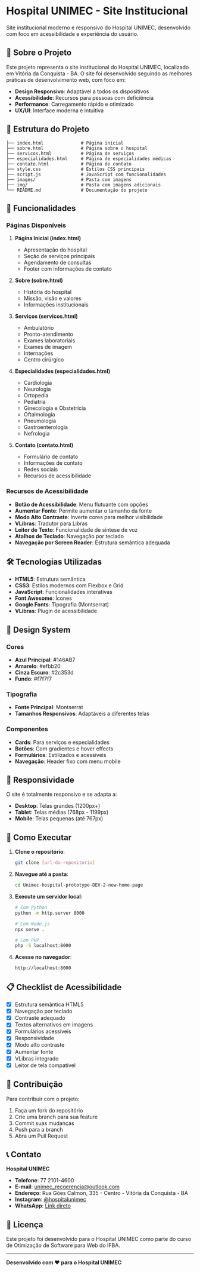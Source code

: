 # Hospital UNIMEC - Site Institucional

Site institucional moderno e responsivo do Hospital UNIMEC, desenvolvido com foco em acessibilidade e experiência do usuário.

## 🏥 Sobre o Projeto

Este projeto representa o site institucional do Hospital UNIMEC, localizado em Vitória da Conquista - BA. O site foi desenvolvido seguindo as melhores práticas de desenvolvimento web, com foco em:

- **Design Responsivo**: Adaptável a todos os dispositivos
- **Acessibilidade**: Recursos para pessoas com deficiência
- **Performance**: Carregamento rápido e otimizado
- **UX/UI**: Interface moderna e intuitiva

## 📁 Estrutura do Projeto

```
├── index.html              # Página inicial
├── sobre.html              # Página sobre o hospital
├── servicos.html           # Página de serviços
├── especialidades.html     # Página de especialidades médicas
├── contato.html            # Página de contato
├── style.css               # Estilos CSS principais
├── script.js               # JavaScript com funcionalidades
├── images/                 # Pasta com imagens
├── img/                    # Pasta com imagens adicionais
└── README.md               # Documentação do projeto
```

## 🚀 Funcionalidades

### Páginas Disponíveis

1. **Página Inicial (index.html)**
   - Apresentação do hospital
   - Seção de serviços principais
   - Agendamento de consultas
   - Footer com informações de contato

2. **Sobre (sobre.html)**
   - História do hospital
   - Missão, visão e valores
   - Informações institucionais

3. **Serviços (servicos.html)**
   - Ambulatório
   - Pronto-atendimento
   - Exames laboratoriais
   - Exames de imagem
   - Internações
   - Centro cirúrgico

4. **Especialidades (especialidades.html)**
   - Cardiologia
   - Neurologia
   - Ortopedia
   - Pediatria
   - Ginecologia e Obstetrícia
   - Oftalmologia
   - Pneumologia
   - Gastroenterologia
   - Nefrologia

5. **Contato (contato.html)**
   - Formulário de contato
   - Informações de contato
   - Redes sociais
   - Recursos de acessibilidade

### Recursos de Acessibilidade

- **Botão de Acessibilidade**: Menu flutuante com opções
- **Aumentar Fonte**: Permite aumentar o tamanho da fonte
- **Modo Alto Contraste**: Inverte cores para melhor visibilidade
- **VLibras**: Tradutor para Libras
- **Leitor de Texto**: Funcionalidade de síntese de voz
- **Atalhos de Teclado**: Navegação por teclado
- **Navegação por Screen Reader**: Estrutura semântica adequada

## 🛠️ Tecnologias Utilizadas

- **HTML5**: Estrutura semântica
- **CSS3**: Estilos modernos com Flexbox e Grid
- **JavaScript**: Funcionalidades interativas
- **Font Awesome**: Ícones
- **Google Fonts**: Tipografia (Montserrat)
- **VLibras**: Plugin de acessibilidade

## 🎨 Design System

### Cores
- **Azul Principal**: #146AB7
- **Amarelo**: #efbb20
- **Cinza Escuro**: #2c353d
- **Fundo**: #f7f7f7

### Tipografia
- **Fonte Principal**: Montserrat
- **Tamanhos Responsivos**: Adaptáveis a diferentes telas

### Componentes
- **Cards**: Para serviços e especialidades
- **Botões**: Com gradientes e hover effects
- **Formulários**: Estilizados e acessíveis
- **Navegação**: Header fixo com menu mobile

## 📱 Responsividade

O site é totalmente responsivo e se adapta a:

- **Desktop**: Telas grandes (1200px+)
- **Tablet**: Telas médias (768px - 1199px)
- **Mobile**: Telas pequenas (até 767px)

## 🔧 Como Executar

1. **Clone o repositório**:
   ```bash
   git clone [url-do-repositorio]
   ```

2. **Navegue até a pasta**:
   ```bash
   cd Unimec-hospital-prototype-DEV-2-new-home-page
   ```

3. **Execute um servidor local**:
   ```bash
   # Com Python
   python -m http.server 8000
   
   # Com Node.js
   npx serve .
   
   # Com PHP
   php -S localhost:8000
   ```

4. **Acesse no navegador**:
   ```
   http://localhost:8000
   ```

## 📋 Checklist de Acessibilidade

- [x] Estrutura semântica HTML5
- [x] Navegação por teclado
- [x] Contraste adequado
- [x] Textos alternativos em imagens
- [x] Formulários acessíveis
- [x] Responsividade
- [x] Modo alto contraste
- [x] Aumentar fonte
- [x] VLibras integrado
- [x] Leitor de tela compatível

## 🤝 Contribuição

Para contribuir com o projeto:

1. Faça um fork do repositório
2. Crie uma branch para sua feature
3. Commit suas mudanças
4. Push para a branch
5. Abra um Pull Request

## 📞 Contato

**Hospital UNIMEC**
- **Telefone**: 77 2101-4600
- **E-mail**: unimec_recgerencia@outlook.com
- **Endereço**: Rua Góes Calmon, 335 - Centro - Vitória da Conquista - BA
- **Instagram**: [@hospitalunimec](https://www.instagram.com/hospitalunimec/)
- **WhatsApp**: [Link direto](https://api.whatsapp.com/message/PJLHIE777AQME1?autoload=1&app_absent=0)

## 📄 Licença

Este projeto foi desenvolvido para o Hospital UNIMEC como parte do curso de Otimização de Software para Web do IFBA.

---

**Desenvolvido com ❤️ para o Hospital UNIMEC**